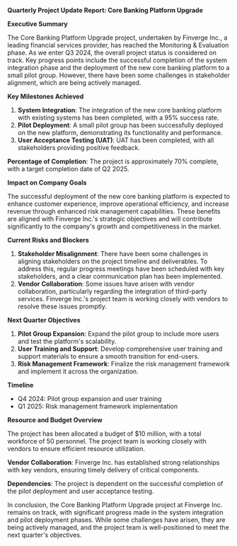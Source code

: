 **Quarterly Project Update Report: Core Banking Platform Upgrade**

**Executive Summary**

The Core Banking Platform Upgrade project, undertaken by Finverge Inc., a leading financial services provider, has reached the Monitoring & Evaluation phase. As we enter Q3 2024, the overall project status is considered on track. Key progress points include the successful completion of the system integration phase and the deployment of the new core banking platform to a small pilot group. However, there have been some challenges in stakeholder alignment, which are being actively managed.

**Key Milestones Achieved**

1. **System Integration**: The integration of the new core banking platform with existing systems has been completed, with a 95% success rate.
2. **Pilot Deployment**: A small pilot group has been successfully deployed on the new platform, demonstrating its functionality and performance.
3. **User Acceptance Testing (UAT)**: UAT has been completed, with all stakeholders providing positive feedback.

**Percentage of Completion**: The project is approximately 70% complete, with a target completion date of Q2 2025.

**Impact on Company Goals**

The successful deployment of the new core banking platform is expected to enhance customer experience, improve operational efficiency, and increase revenue through enhanced risk management capabilities. These benefits are aligned with Finverge Inc.'s strategic objectives and will contribute significantly to the company's growth and competitiveness in the market.

**Current Risks and Blockers**

1. **Stakeholder Misalignment**: There have been some challenges in aligning stakeholders on the project timeline and deliverables. To address this, regular progress meetings have been scheduled with key stakeholders, and a clear communication plan has been implemented.
2. **Vendor Collaboration**: Some issues have arisen with vendor collaboration, particularly regarding the integration of third-party services. Finverge Inc.'s project team is working closely with vendors to resolve these issues promptly.

**Next Quarter Objectives**

1. **Pilot Group Expansion**: Expand the pilot group to include more users and test the platform's scalability.
2. **User Training and Support**: Develop comprehensive user training and support materials to ensure a smooth transition for end-users.
3. **Risk Management Framework**: Finalize the risk management framework and implement it across the organization.

**Timeline**

* Q4 2024: Pilot group expansion and user training
* Q1 2025: Risk management framework implementation

**Resource and Budget Overview**

The project has been allocated a budget of $10 million, with a total workforce of 50 personnel. The project team is working closely with vendors to ensure efficient resource utilization.

**Vendor Collaboration**: Finverge Inc. has established strong relationships with key vendors, ensuring timely delivery of critical components.

**Dependencies**: The project is dependent on the successful completion of the pilot deployment and user acceptance testing.

In conclusion, the Core Banking Platform Upgrade project at Finverge Inc. remains on track, with significant progress made in the system integration and pilot deployment phases. While some challenges have arisen, they are being actively managed, and the project team is well-positioned to meet the next quarter's objectives.